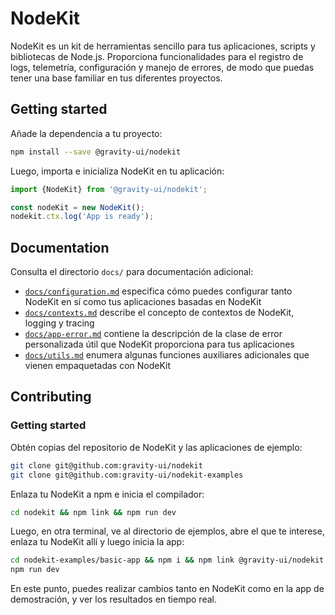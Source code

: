 # NodeKit

NodeKit es un kit de herramientas sencillo para tus aplicaciones, scripts y bibliotecas de Node.js. Proporciona funcionalidades para el registro de logs, telemetría, configuración y manejo de errores, de modo que puedas tener una base familiar en tus diferentes proyectos.

## Getting started

Añade la dependencia a tu proyecto:

```bash
npm install --save @gravity-ui/nodekit
```

Luego, importa e inicializa NodeKit en tu aplicación:

```typescript
import {NodeKit} from '@gravity-ui/nodekit';

const nodeKit = new NodeKit();
nodekit.ctx.log('App is ready');
```

## Documentation

Consulta el directorio `docs/` para documentación adicional:

- [`docs/configuration.md`](https://github.com/gravity-ui/nodekit/blob/main/docs/configuration.md) especifica cómo puedes configurar tanto NodeKit en sí como tus aplicaciones basadas en NodeKit
- [`docs/contexts.md`](https://github.com/gravity-ui/nodekit/blob/main/docs/contexts.md) describe el concepto de contextos de NodeKit, logging y tracing
- [`docs/app-error.md`](https://github.com/gravity-ui/nodekit/blob/main/docs/app-error.md) contiene la descripción de la clase de error personalizada útil que NodeKit proporciona para tus aplicaciones
- [`docs/utils.md`](https://github.com/gravity-ui/nodekit/blob/main/docs/utils.md) enumera algunas funciones auxiliares adicionales que vienen empaquetadas con NodeKit

## Contributing

### Getting started

Obtén copias del repositorio de NodeKit y las aplicaciones de ejemplo:

```bash
git clone git@github.com:gravity-ui/nodekit
git clone git@github.com:gravity-ui/nodekit-examples
```

Enlaza tu NodeKit a npm e inicia el compilador:

```bash
cd nodekit && npm link && npm run dev
```

Luego, en otra terminal, ve al directorio de ejemplos, abre el que te interese, enlaza tu NodeKit allí y luego inicia la app:

```bash
cd nodekit-examples/basic-app && npm i && npm link @gravity-ui/nodekit
npm run dev
```

En este punto, puedes realizar cambios tanto en NodeKit como en la app de demostración, y ver los resultados en tiempo real.